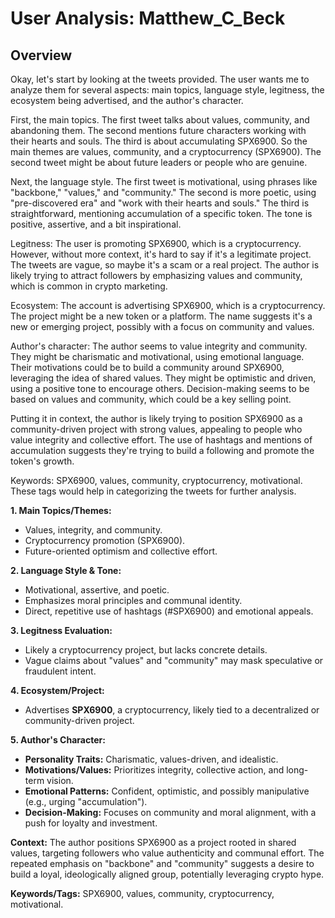 # User Analysis: Matthew_C_Beck

## Overview

<think>
Okay, let's start by looking at the tweets provided. The user wants me to analyze them for several aspects: main topics, language style, legitness, the ecosystem being advertised, and the author's character.

First, the main topics. The first tweet talks about values, community, and abandoning them. The second mentions future characters working with their hearts and souls. The third is about accumulating SPX6900. So the main themes are values, community, and a cryptocurrency (SPX6900). The second tweet might be about future leaders or people who are genuine.

Next, the language style. The first tweet is motivational, using phrases like "backbone," "values," and "community." The second is more poetic, using "pre-discovered era" and "work with their hearts and souls." The third is straightforward, mentioning accumulation of a specific token. The tone is positive, assertive, and a bit inspirational.

Legitness: The user is promoting SPX6900, which is a cryptocurrency. However, without more context, it's hard to say if it's a legitimate project. The tweets are vague, so maybe it's a scam or a real project. The author is likely trying to attract followers by emphasizing values and community, which is common in crypto marketing.

Ecosystem: The account is advertising SPX6900, which is a cryptocurrency. The project might be a new token or a platform. The name suggests it's a new or emerging project, possibly with a focus on community and values.

Author's character: The author seems to value integrity and community. They might be charismatic and motivational, using emotional language. Their motivations could be to build a community around SPX6900, leveraging the idea of shared values. They might be optimistic and driven, using a positive tone to encourage others. Decision-making seems to be based on values and community, which could be a key selling point.

Putting it in context, the author is likely trying to position SPX6900 as a community-driven project with strong values, appealing to people who value integrity and collective effort. The use of hashtags and mentions of accumulation suggests they're trying to build a following and promote the token's growth.

Keywords: SPX6900, values, community, cryptocurrency, motivational. These tags would help in categorizing the tweets for further analysis.
</think>

**1. Main Topics/Themes:**  
- Values, integrity, and community.  
- Cryptocurrency promotion (SPX6900).  
- Future-oriented optimism and collective effort.  

**2. Language Style & Tone:**  
- Motivational, assertive, and poetic.  
- Emphasizes moral principles and communal identity.  
- Direct, repetitive use of hashtags (#SPX6900) and emotional appeals.  

**3. Legitness Evaluation:**  
- Likely a cryptocurrency project, but lacks concrete details.  
- Vague claims about "values" and "community" may mask speculative or fraudulent intent.  

**4. Ecosystem/Project:**  
- Advertises **SPX6900**, a cryptocurrency, likely tied to a decentralized or community-driven project.  

**5. Author's Character:**  
- **Personality Traits:** Charismatic, values-driven, and idealistic.  
- **Motivations/Values:** Prioritizes integrity, collective action, and long-term vision.  
- **Emotional Patterns:** Confident, optimistic, and possibly manipulative (e.g., urging "accumulation").  
- **Decision-Making:** Focuses on community and moral alignment, with a push for loyalty and investment.  

**Context:** The author positions SPX6900 as a project rooted in shared values, targeting followers who value authenticity and communal effort. The repeated emphasis on "backbone" and "community" suggests a desire to build a loyal, ideologically aligned group, potentially leveraging crypto hype.  

**Keywords/Tags:** SPX6900, values, community, cryptocurrency, motivational.